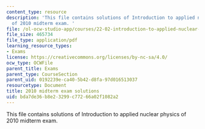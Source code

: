 ```yaml
---
content_type: resource
description: 'This file contains solutions of Introduction to applied nuclear physics
  of 2010 midterm exam. '
file: /ol-ocw-studio-app/courses/22-02-introduction-to-applied-nuclear-physics-spring-2012/bda7de36b8e23299c77266a02f1082a2_MIT22_02S12_midterm2010sol.pdf
file_size: 465734
file_type: application/pdf
learning_resource_types:
- Exams
license: https://creativecommons.org/licenses/by-nc-sa/4.0/
ocw_type: OCWFile
parent_title: Exams
parent_type: CourseSection
parent_uid: 0192239e-ca40-5b42-d8fa-97d016513037
resourcetype: Document
title: 2010 midterm exam solutions
uid: bda7de36-b8e2-3299-c772-66a02f1082a2
---
```

This file contains solutions of Introduction to applied nuclear physics of 2010 midterm exam. 